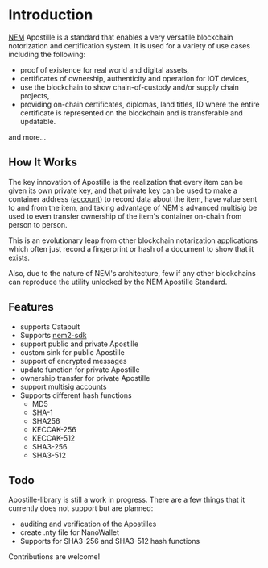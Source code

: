 # Introduction

[NEM](https://nemtech.github.io/getting-started/what-is-nem.html) Apostille is a standard that enables a very versatile blockchain notorization and certification system. It is used for a variety of use cases including the following: 

- proof of existence for real world and digital assets, 
- certificates of ownership, authenticity and operation for IOT devices, 
- use the blockchain to show chain-of-custody and/or supply chain projects,
- providing on-chain certificates, diplomas, land titles, ID where the entire certificate is represented on the blockchain and is transferable and updatable. 

and more...

## How It Works

The key innovation of Apostille is the realization that every item can be given its own private key, and that private key can be used to make a container address ([account](https://nemtech.github.io/concepts/account.html)) to record data about the item, have value sent to and from the item, and taking advantage of NEM's advanced multisig be used to even transfer ownership of the item's container on-chain from person to person.  

This is an evolutionary leap from other blockchain notarization applications which often just record a fingerprint or hash of a document to show that it exists. 

Also, due to the nature of NEM's architecture, few if any other blockchains can reproduce the utility unlocked by the NEM Apostille Standard.

## Features

- supports Catapult
- Supports [nem2-sdk](https://nemtech.github.io/guides/overview.html)
- support public and private Apostille
- custom sink for public Apostille
- support of encrypted messages
- update function for private Apostille
- ownership transfer for private Apostille
- support multisig accounts
- Supports different hash functions
  - MD5
  - SHA-1
  - SHA256
  - KECCAK-256
  - KECCAK-512
  - SHA3-256
  - SHA3-512


## Todo

Apostille-library is still a work in progress. There are a few things that it currently does not support but are planned:

- auditing and verification of the Apostilles
- create .nty file for NanoWallet
- Supports for SHA3-256 and SHA3-512 hash functions

Contributions are welcome!
